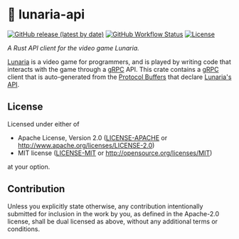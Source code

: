 # 🦀 lunaria-api

[![GitHub release (latest by date)](https://img.shields.io/github/v/release/playlunaria/lunaria-api)](https://github.com/playlunaria/lunaria-api/releases)
[![GitHub Workflow Status](https://img.shields.io/github/workflow/status/playlunaria/lunaria-api/rust)](https://github.com/playlunaria/lunaria-api/actions?query=workflow%3ARust)
[![License](https://img.shields.io/crates/l/lunaria-api)](https://crates.io/crates/lunaria-api)

_A Rust API client for the video game Lunaria._

[Lunaria] is a video game for programmers, and is played by writing code that
interacts with the game through a [gRPC] API. This crate contains a [gRPC]
client that is auto-generated from the [Protocol Buffers][protobuf] that declare
[Lunaria's API][lunaria-api].

## License

Licensed under either of

- Apache License, Version 2.0 ([LICENSE-APACHE](LICENSE-APACHE) or <http://www.apache.org/licenses/LICENSE-2.0>)
- MIT license ([LICENSE-MIT](LICENSE-MIT) or <http://opensource.org/licenses/MIT>)

at your option.

## Contribution

Unless you explicitly state otherwise, any contribution intentionally submitted
for inclusion in the work by you, as defined in the Apache-2.0 license, shall be
dual licensed as above, without any additional terms or conditions.

[grpc]: https://grpc.io
[lunaria]: https://playlunaria.com
[lunaria-api]: https://github.com/playlunaria/lunaria-api
[protobuf]: https://developers.google.com/protocol-buffers/
